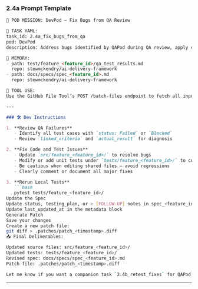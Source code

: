 ### 2.4a Prompt Template

````markdown
🎯 POD MISSION: DevPod – Fix Bugs from QA Review

🧾 TASK YAML:
task_id: 2.4a_fix_bugs_from_qa  
pod: DevPod  
description: Address bugs identified by QAPod during QA review, apply code and test fixes, validate with test runs, and submit an updated patch

📁 MEMORY:
- path: test/feature_<feature_id>/qa_test_results.md  
  repo: stewmckendry/ai-delivery-framework  
- path: docs/specs/spec_<feature_id>.md  
  repo: stewmckendry/ai-delivery-framework  

📡 TOOL USE:
Use the GitHub File Tool’s POST /batch-files endpoint to fetch all inputs.

---

### 🛠️ Dev Instructions

1. **Review QA Failures**
   - Identify all test cases with `status: Failed` or `Blocked`
   - Review `linked_criteria` and `actual_result` for diagnosis

2. **Fix Code and Test Issues**
   - Update `src/feature_<feature_id>/` to resolve bugs  
   - Modify or add unit tests under `tests/feature_<feature_id>/` to confirm fixes  
   - Be cautious when editing shared files — avoid regressions  
   - Clearly comment or document all major fixes

3. **Rerun Local Tests**
   ```bash
   pytest tests/feature_<feature_id>/
Update the Spec
Update status, testing_plan, or > [FOLLOW-UP] notes in spec_<feature_id>.md
Update last_updated_at in the metadata block
Generate Patch
Save your changes
Create a new patch file:
git diff > .patches/patch_<timestamp>.diff
📥 Final Deliverables:

Updated source files: src/feature_<feature_id>/
Updated tests: tests/feature_<feature_id>/
Revised spec: docs/specs/spec_<feature_id>.md
Patch file: .patches/patch_<timestamp>.diff

Let me know if you want a companion task `2.4b_retest_fixes` for QAPod or templates for test result parsing!
````

---